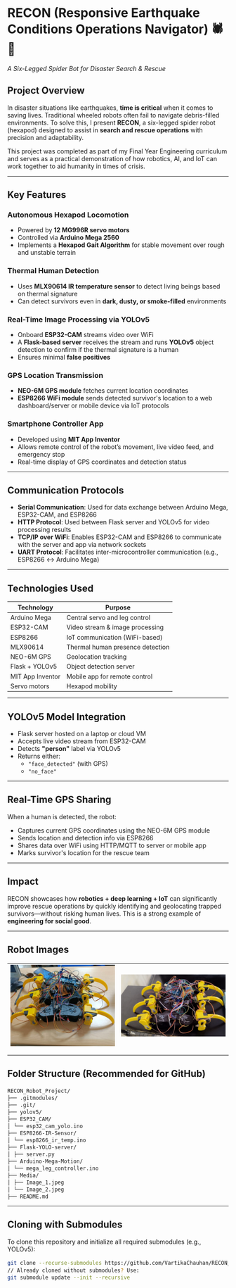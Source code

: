 # RECON (Responsive Earthquake Conditions Operations Navigator) 🕷️🤖  
*A Six-Legged Spider Bot for Disaster Search & Rescue*

##  Project Overview
In disaster situations like earthquakes, **time is critical** when it comes to saving lives. Traditional wheeled robots often fail to navigate debris-filled environments. To solve this, I present **RECON**, a six-legged spider robot (hexapod) designed to assist in **search and rescue operations** with precision and adaptability.

This project was completed as part of my Final Year Engineering curriculum and serves as a practical demonstration of how robotics, AI, and IoT can work together to aid humanity in times of crisis.

---

##  Key Features

###  Autonomous Hexapod Locomotion
- Powered by **12 MG996R servo motors**
- Controlled via **Arduino Mega 2560**
- Implements a **Hexapod Gait Algorithm** for stable movement over rough and unstable terrain

###  Thermal Human Detection
- Uses **MLX90614 IR temperature sensor** to detect living beings based on thermal signature
- Can detect survivors even in **dark, dusty, or smoke-filled** environments

###  Real-Time Image Processing via YOLOv5
- Onboard **ESP32-CAM** streams video over WiFi
- A **Flask-based server** receives the stream and runs **YOLOv5** object detection to confirm if the thermal signature is a human
- Ensures minimal **false positives**

###  GPS Location Transmission
- **NEO-6M GPS module** fetches current location coordinates
- **ESP8266 WiFi module** sends detected survivor's location to a web dashboard/server or mobile device via IoT protocols

###  Smartphone Controller App
- Developed using **MIT App Inventor**
- Allows remote control of the robot’s movement, live video feed, and emergency stop
- Real-time display of GPS coordinates and detection status

---

## Communication Protocols
- **Serial Communication**: Used for data exchange between Arduino Mega, ESP32-CAM, and ESP8266  
- **HTTP Protocol**: Used between Flask server and YOLOv5 for video processing results  
- **TCP/IP over WiFi**: Enables ESP32-CAM and ESP8266 to communicate with the server and app via network sockets  
- **UART Protocol**: Facilitates inter-microcontroller communication (e.g., ESP8266 ↔ Arduino Mega)

---

##  Technologies Used

| Technology       | Purpose                          |
|------------------|-----------------------------------|
| Arduino Mega     | Central servo and leg control     |
| ESP32-CAM        | Video stream & image processing   |
| ESP8266          | IoT communication (WiFi-based)    |
| MLX90614         | Thermal human presence detection  |
| NEO-6M GPS       | Geolocation tracking              |
| Flask + YOLOv5   | Object detection server           |
| MIT App Inventor | Mobile app for remote control     |
| Servo motors     | Hexapod mobility                  |

---

##  YOLOv5 Model Integration
- Flask server hosted on a laptop or cloud VM
- Accepts live video stream from ESP32-CAM
- Detects **"person"** label via YOLOv5
- Returns either:
  - `"face_detected"` (with GPS)
  - `"no_face"`

---

##  Real-Time GPS Sharing
When a human is detected, the robot:
- Captures current GPS coordinates using the NEO-6M GPS module  
- Sends location and detection info via ESP8266  
- Shares data over WiFi using HTTP/MQTT to server or mobile app  
- Marks survivor's location for the rescue team

---

##  Impact

RECON showcases how **robotics + deep learning + IoT** can significantly improve rescue operations by quickly identifying and geolocating trapped survivors—without risking human lives. This is a strong example of **engineering for social good**.

---

##  Robot Images

| ![RECON](./Media/Image_1.jpeg) | ![RECON](./Media/Image_2.jpeg) |
|:--:|:--:|

---

##  Folder Structure (Recommended for GitHub)
```
RECON_Robot_Project/
├── .gitmodules/
├── .git/
├── yolov5/
├── ESP32_CAM/
│ └── esp32_cam_yolo.ino
├── ESP8266-IR-Sensor/
│ └── esp8266_ir_temp.ino
├── Flask-YOLO-server/
│ ├── server.py
├── Arduino-Mega-Motion/
│ └── mega_leg_controller.ino
├── Media/
│ ├── Image_1.jpeg
│ └── Image_2.jpeg
├── README.md
```

---


##  Cloning with Submodules

To clone this repository and initialize all required submodules (e.g., YOLOv5):

```bash
git clone --recurse-submodules https://github.com/VartikaChauhan/RECON_Robot_Project.git
// Already cloned without submodules? Use:
git submodule update --init --recursive
```
